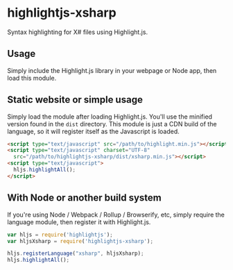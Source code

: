 # highlightjs-xsharp
Syntax highlighting for X# files using Highlight.js.

## Usage
Simply include the Highlight.js library in your webpage or Node app, then load this module.

## Static website or simple usage
Simply load the module after loading Highlight.js. You'll use the minified version found in the `dist` directory. This module is just a CDN build of the language, so it will register itself as the Javascript is loaded.

```html
<script type="text/javascript" src="/path/to/highlight.min.js"></script>
<script type="text/javascript" charset="UTF-8"
  src="/path/to/highlightjs-xsharp/dist/xsharp.min.js"></script>
<script type="text/javascript">
  hljs.highlightAll();
</script>
```

## With Node or another build system
If you're using Node / Webpack / Rollup / Browserify, etc, simply require the language module, then register it with Highlight.js.

```javascript
var hljs = require('highlightjs');
var hljsXsharp = require('highlightjs-xsharp');

hljs.registerLanguage("xsharp", hljsXsharp);
hljs.highlightAll();
```